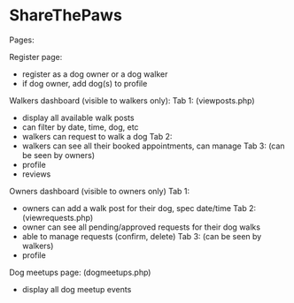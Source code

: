 # ShareThePaws

Pages:

Register page:
- register as a dog owner or a dog walker
- if dog owner, add dog(s) to profile

Walkers dashboard (visible to walkers only): 
Tab 1: (viewposts.php)
- display all available walk posts
- can filter by date, time, dog, etc
- walkers can request to walk a dog
Tab 2:
- walkers can see all their booked appointments, can manage
Tab 3: (can be seen by owners)
- profile
- reviews


Owners dashboard (visible to owners only)
Tab 1:
- owners can add a walk post for their dog, spec date/time
Tab 2: (viewrequests.php)
- owner can see all pending/approved requests for their dog walks
- able to manage requests (confirm, delete)
Tab 3: (can be seen by walkers)
- profile


Dog meetups page: (dogmeetups.php)
- display all dog meetup events